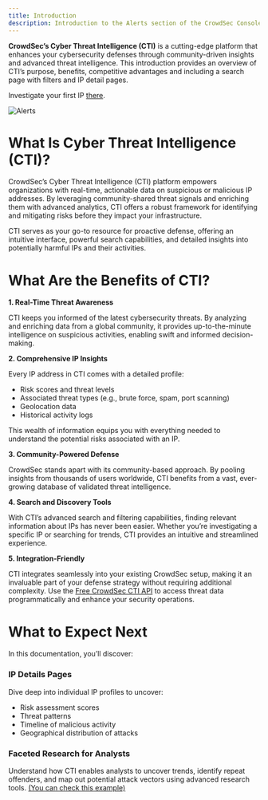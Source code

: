 ```yaml
---
title: Introduction
description: Introduction to the Alerts section of the CrowdSec Console
---
```


**CrowdSec’s Cyber Threat Intelligence (CTI)** is a cutting-edge platform that enhances your cybersecurity defenses through community-driven insights and advanced threat intelligence. This introduction provides an overview of CTI’s purpose, benefits, competitive advantages and including a search page with filters and IP detail pages.

Investigate your first IP [there](https://app.crowdsec.net/cti).

![Alerts](/img/console/cti/home.jpeg)

# What Is Cyber Threat Intelligence (CTI)?

CrowdSec’s Cyber Threat Intelligence (CTI) platform empowers organizations with real-time, actionable data on suspicious or malicious IP addresses. By leveraging community-shared threat signals and enriching them with advanced analytics, CTI offers a robust framework for identifying and mitigating risks before they impact your infrastructure.

CTI serves as your go-to resource for proactive defense, offering an intuitive interface, powerful search capabilities, and detailed insights into potentially harmful IPs and their activities.

# What Are the Benefits of CTI?

**1. Real-Time Threat Awareness**

CTI keeps you informed of the latest cybersecurity threats. By analyzing and enriching data from a global community, it provides up-to-the-minute intelligence on suspicious activities, enabling swift and informed decision-making.

**2. Comprehensive IP Insights**

Every IP address in CTI comes with a detailed profile:

-   Risk scores and threat levels
-   Associated threat types (e.g., brute force, spam, port scanning)
-   Geolocation data
-   Historical activity logs

This wealth of information equips you with everything needed to understand the potential risks associated with an IP.

**3. Community-Powered Defense**

CrowdSec stands apart with its community-based approach. By pooling insights from thousands of users worldwide, CTI benefits from a vast, ever-growing database of validated threat intelligence.

**4. Search and Discovery Tools**

With CTI’s advanced search and filtering capabilities, finding relevant information about IPs has never been easier. Whether you’re investigating a specific IP or searching for trends, CTI provides an intuitive and streamlined experience.

**5. Integration-Friendly**

CTI integrates seamlessly into your existing CrowdSec setup, making it an invaluable part of your defense strategy without requiring additional complexity. Use the [Free CrowdSec CTI API](https://app.crowdsec.net/settings/cti-api-keys) to access threat data programmatically and enhance your security operations.

# What to Expect Next

In this documentation, you’ll discover:

### IP Details Pages

Dive deep into individual IP profiles to uncover:

-   Risk assessment scores
-   Threat patterns
-   Timeline of malicious activity
-   Geographical distribution of attacks

### Faceted Research for Analysts

Understand how CTI enables analysts to uncover trends, identify repeat offenders, and map out potential attack vectors using advanced research tools. [(You can check this example)](<https://app.crowdsec.net/cti?q=classifications.classifications.name:%22crowdsec:ai_vpn_proxy%22+AND+(reputation:malicious+OR+reputation:suspicious)&page=1>)
